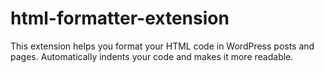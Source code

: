 # html-formatter-extension

This extension helps you format your HTML code in WordPress posts and pages. Automatically indents your code and makes it more readable.

